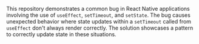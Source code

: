 This repository demonstrates a common bug in React Native applications involving the use of `useEffect`, `setTimeout`, and `setState`. The bug causes unexpected behavior where state updates within a `setTimeout` called from `useEffect` don't always render correctly.  The solution showcases a pattern to correctly update state in these situations.